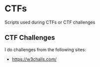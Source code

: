 # CTFs
Scripts used during CTFs or CTF challenges

## CTF Challenges
I do challenges from the following sites:
- https://w3challs.com/

